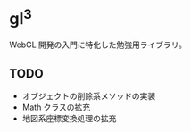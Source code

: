 
# gl<sup>3</sup>

WebGL 開発の入門に特化した勉強用ライブラリ。


## TODO

* オブジェクトの削除系メソッドの実装
* Math クラスの拡充
* 地図系座標変換処理の拡充


